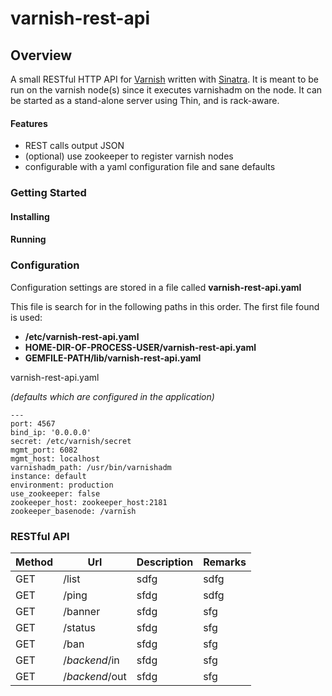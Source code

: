 # varnish-rest-api

## Overview

A small RESTful HTTP API for [Varnish](<https://www.varnish-cache.org>) written with [Sinatra](<http://www.sinatrarb.com/intro.html>).  It is meant to be run on the varnish node(s) since it executes varnishadm on the node.  It can be started as a stand-alone server using Thin, and is rack-aware.  

#### Features

* REST calls output JSON 
* (optional) use zookeeper to register varnish nodes
* configurable with a yaml configuration file and sane defaults


### Getting Started

#### Installing

#### Running

### Configuration

Configuration settings are stored in a file called **varnish-rest-api.yaml**

This file is search for in the following paths in this order.  The first file found is used:

* **/etc/varnish-rest-api.yaml**
* **HOME-DIR-OF-PROCESS-USER/varnish-rest-api.yaml**
* **GEMFILE-PATH/lib/varnish-rest-api.yaml**

varnish-rest-api.yaml

*(defaults which are configured in the application)*
```
---
port: 4567
bind_ip: '0.0.0.0'
secret: /etc/varnish/secret
mgmt_port: 6082
mgmt_host: localhost
varnishadm_path: /usr/bin/varnishadm
instance: default
environment: production
use_zookeeper: false
zookeeper_host: zookeeper_host:2181
zookeeper_basenode: /varnish
```


### RESTful API 
 


| Method  | Url | Description | Remarks | 
|------|------|------|------|
| GET | /list   | sdfg | sdfg |
| GET | /ping | sfdg | sdfg | 
| GET | /banner | sfdg | sfg  |
| GET | /status | sfdg | sfg  | 
| GET | /ban | sfdg | sfg  | 
| GET | /*backend*/in | sfdg | sfg  |  
| GET | /*backend*/out | sfdg | sfg  |  